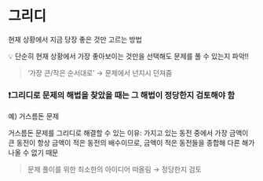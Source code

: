 # 그리디

현재 상황에서 지금 당장 좋은 것만 고르는 방법

💡 단순히 현재 상황에서 가장 좋아보이는 것만을 선택해도 문제를 풀 수 있는지 파악!!

> ‘가장 큰/작은 순서대로’ → 문제에서 넌지시 던져줌
> 

### ❗그리디로 문제의 해법을 찾았을 때는 그 해법이 정당한지 검토해야 함

예) 거스름돈 문제

거스름돈 문제를 그리디로 해결할 수 있는 이유: 가지고 있는 동전 중에서 가장 금액이 큰 동전이 항상 금액이 적은 동전의 배수이므로, 금액이 적은 동전들을 종합해 다른 해가 나올 수 없기 때문

> 문제 풀이를 위한 최소한의 아이디어 떠올림 → 정당한지 검토
>
